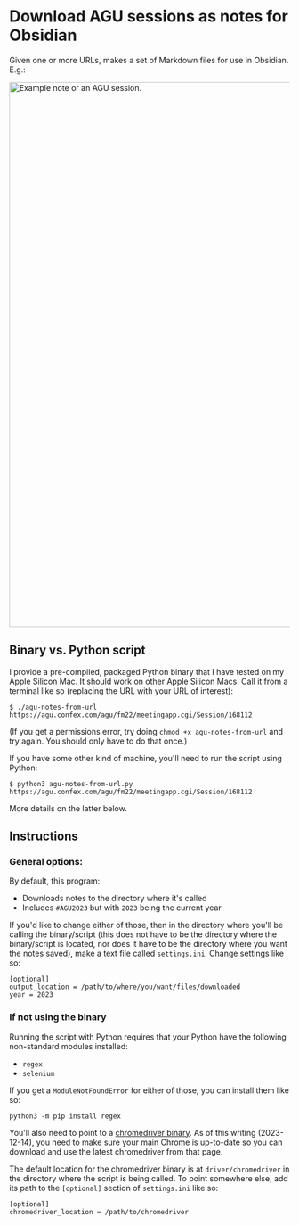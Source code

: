 # Download AGU sessions as notes for Obsidian

Given one or more URLs, makes a set of Markdown files for use in Obsidian. E.g.:

<img width="978" alt="Example note or an AGU session." src="https://user-images.githubusercontent.com/10454527/207506110-68ac370a-a30f-4150-9c0c-0f06484761ae.png">


## Binary vs. Python script

I provide a pre-compiled, packaged Python binary that I have tested on my Apple Silicon Mac. It should work on other Apple Silicon Macs. Call it from a terminal like so (replacing the URL with your URL of interest):
```
$ ./agu-notes-from-url https://agu.confex.com/agu/fm22/meetingapp.cgi/Session/168112
```
(If you get a permissions error, try doing `chmod +x agu-notes-from-url` and try again. You should only have to do that once.)

If you have some other kind of machine, you'll need to run the script using Python:
```
$ python3 agu-notes-from-url.py https://agu.confex.com/agu/fm22/meetingapp.cgi/Session/168112
```
More details on the latter below.

## Instructions

### General options:

By default, this program:
- Downloads notes to the directory where it's called
- Includes `#AGU2023` but with `2023` being the current year

If you'd like to change either of those, then in the directory where you'll be calling the binary/script (this does not have to be the directory where the binary/script is located, nor does it have to be the directory where you want the notes saved), make a text file called `settings.ini`. Change settings like so:

```
[optional]
output_location = /path/to/where/you/want/files/downloaded
year = 2023
```

### If not using the binary
Running the script with Python requires that your Python have the following non-standard modules installed:
- `regex`
- `selenium`

If you get a `ModuleNotFoundError` for either of those, you can install them like so:
```
python3 -m pip install regex
```

You'll also need to point to a [chromedriver binary](https://googlechromelabs.github.io/chrome-for-testing/). As of this writing (2023-12-14), you need to make sure your main Chrome is up-to-date so you can download and use the latest chromedriver from that page.

The default location for the chromedriver binary is at `driver/chromedriver` in the directory where the script is being called. To point somewhere else, add its path to the `[optional]` section of `settings.ini` like so:

```
[optional]
chromedriver_location = /path/to/chromedriver
```
